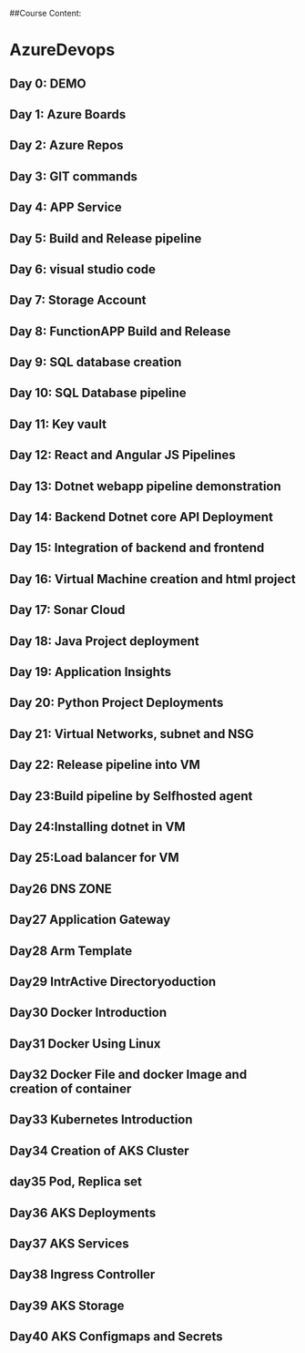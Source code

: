 ﻿

##Course Content:
# AzureDevops

## Day 0: DEMO

## Day 1: Azure Boards

## Day 2: Azure Repos


## Day 3: GIT commands
## Day 4: APP Service


## Day 5: Build and Release pipeline


## Day 6: visual studio code

  
## Day 7: Storage Account


## Day 8: FunctionAPP Build and Release

## Day 9: SQL database creation

## Day 10: SQL Database pipeline


## Day 11: Key vault


## Day 12: React and Angular JS Pipelines

## Day 13: Dotnet webapp pipeline demonstration


## Day 14: Backend Dotnet core API Deployment






## Day 15: Integration of backend and frontend


## Day 16: Virtual Machine creation and html project

## Day 17: Sonar Cloud


## Day 18: Java Project deployment


## Day 19: Application Insights


## Day 20: Python Project Deployments

## Day 21: Virtual Networks, subnet and NSG

## Day 22: Release pipeline into VM


## Day 23:Build pipeline by Selfhosted agent


## Day 24:Installing dotnet in VM


## Day 25:Load balancer for VM

##  Day26 DNS ZONE

## Day27 Application Gateway

## Day28 Arm Template

## Day29 IntrActive Directoryoduction

## Day30 Docker Introduction

## Day31 Docker Using Linux

## Day32 Docker File and docker Image and creation of container

## Day33 Kubernetes Introduction

## Day34 Creation of AKS Cluster 

## day35 Pod, Replica set

## Day36 AKS Deployments

## Day37 AKS Services

## Day38 Ingress Controller

## Day39 AKS Storage

## Day40 AKS Configmaps and Secrets









